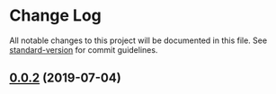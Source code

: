 # Change Log

All notable changes to this project will be documented in this file. See [standard-version](https://github.com/conventional-changelog/standard-version) for commit guidelines.

## [0.0.2](http://github.com/forsigner/forsigner/egg-typegoose/compare/v1.3.1...v0.0.2) (2019-07-04)
